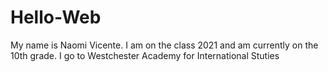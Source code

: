 # Hello-Web
My name is Naomi Vicente.
I am on the class 2021 and am currently on the 10th grade. 
I go to Westchester Academy for International Stuties
